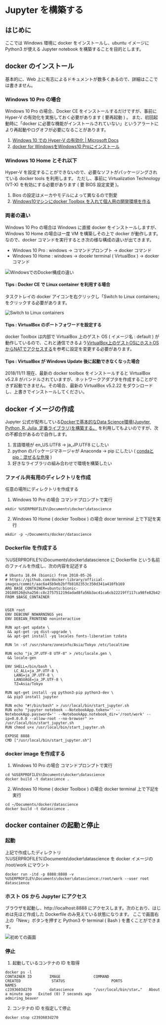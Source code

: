 # Jupyter を構築する

## はじめに
ここでは Windows 環境に docker をインストールし、ubuntu イメージに Python3 が使える Jupyter notebook を構築することを目的とします。

## docker のインストール
基本的に、Web 上に有志によるドキュメントが数多くあるので、詳細はここでは書きません。

### Windows 10 Pro の場合
Windows 10 Pro の場合、Docker CE をインストールするだけですが、事前に Hyper-V の有効化を実施しておく必要があります ( 要再起動 ) 。
また、初回起動時に「docker に必要な機能がインストールされていない」というアラートにより再起動やログオフが必要になることがあります。

1. [Windows 10 での Hyper-V の有効化 | Microsoft Docs](https://docs.microsoft.com/ja-jp/virtualization/hyper-v-on-windows/quick-start/enable-hyper-v)
2. [docker for WindowsをWindows10 Proにインストール](https://qiita.com/anikundesu/items/7ecf20b7e8a60f8439a8)

### Windows 10 Home とそれ以下
Hyper-V を設定することができないので、必要なソフトがパッケージングされている docker tools を利用します。
ただし、事前に Virtualization Technology (VT-X) を有効にする必要があります ( 要 BIOS 設定変更 )。

1. Bios の設定はメーカやモデルによって異なるので割愛
2. [Windows10マシンにdocker Toolbox を入れて個人用の開発環境を作る](https://qiita.com/osuo/items/99a2b7413ce75f8217be)

### 両者の違い
Windows 10 Pro の場合は Windows に直接 docker をインストールしますが、Windows 10 Home の場合は一度 VM を構築しその上で docker が動作します。
なので、docker コマンドを実行するとき次の様な構成の違いが出てきます。

 - Windows 10 Pro : windows → コマンドプロンプト → docker コマンド
 - Windows 10 Home : windows → docekr terminal ( VirtualBox ) → docker コマンド

![WindowsでのDocker構成の違い](./doc_img/WindowsでのDocker構成の違い.png "WindowsでのDocker構成の違い")

#### Tips : Docker CE で Linux container を利用する場合
タスクトレイの docker アイコンを右クリックし「Switch to Linux containers」をクリックする必要があります。

![Switch to Linux containers](./doc_img/SwitchToLinuxContainers.png "Switch to Linux containers")

#### Tips : VirtualBox のポートフォワードを設定する
docker Toolbox は内部で VirtualBox 上のゲスト OS ( イメージ名 : default ) が動作しているので、これと通信できるよう[VirtualBox上のゲストOSにホストOSからNATでアクセスする]( https://www.karakaram.com/virtualbox-port-fowarding)を参考に設定を変更する必要があります。

#### Tips : VirtualBox が Windows Update 後に起動できなくなった場合
2018/11/11 現在、最新の docker toolbox をインストールすると VirtualBox v5.2.8 がバンドルされていますが、ネットワークアダプタを作成することができず起動できません。その場合、最新の VirtualBox v5.2.22 をダウンロードし、上書きでインストールしてください。

## docker イメージの作成
Jupyter 公式が配布している[Dockerで基本的なData Science環境(Jupyter, Python, R, Julia, 定番ライブラリ)を構築する。](https://qiita.com/y4m3/items/c2703d4e131e05084b7b) を利用してもよいのですが、次の不都合があるので自作します。

1. 言語環境が en_US.UTF8 → ja_JP.UTF8 にしたい
2. python のパッケージマネージャが Anaconda → pip にしたい
( [condaとpip：混ぜるな危険](http://onoz000.hatenablog.com/entry/2018/02/11/142347) )
3. 好きなライブラリの組み合わせで環境を構築したい

### ファイル共有用のディレクトリを作成
任意の場所にディレクトリを作成する

1. Windows 10 Pro の場合
コマンドプロンプトで実行
```
mkdir %USERPROFILE%\Documents\docker\datascience
```
2. Windows 10 Home ( docker Toolbox ) の場合
docer terminal 上で下記を実行
```
mkdir -p ~/Documents/docker/datascience
```

### Dockerfile を作成する
%USERPROFILE%\Documents\docker\datascience に Dockerfile という名前のファイルを作成し、次の内容を記述する

```
# Ubuntu 18.04 (bionic) from 2018-05-26
# https://github.com/docker-library/official-images/commit/aac6a45b9eb2bffb8102353c350d341a410fb169
ARG BASE_CONTAINER=ubuntu:bionic-20180526@sha256:c8c275751219dadad8fa56b3ac41ca6cb22219ff117ca98fe82b42f24e1ba64e
FROM $BASE_CONTAINER


USER root
ENV DEBCONF_NOWARNINGS yes
ENV DEBIAN_FRONTEND noninteractive

RUN apt-get update \
 && apt-get -yq dist-upgrade \
 && apt-get install -yq locales fonts-liberation tzdata

RUN ln -sf /usr/share/zoneinfo/Asia/Tokyo /etc/localtime

RUN echo "ja_JP.UTF-8 UTF-8" > /etc/locale.gen \
 && locale-gen

ENV SHELL=/bin/bash \
    LC_ALL=ja_JP.UTF-8 \
    LANG=ja_JP.UTF-8 \
    LANGUAGE=ja_JP.UTF-8 \
    TZ=Asia/Tokyo

RUN apt-get install -yq python3-pip python3-dev \
 && pip3 install jupyter

RUN echo "#!/bin/bash" > /usr/local/bin/start_jupyter.sh
RUN echo "jupyter notebook --NotebookApp.token='' --NotebookApp.password='' --NotebookApp.notebook_dir='/root/work' --ip=0.0.0.0 --allow-root --no-browser" >> /usr/local/bin/start_jupyter.sh
RUN chmod u+x /usr/local/bin/start_jupyter.sh

EXPOSE 8888
CMD ["/usr/local/bin/start_jupyter.sh"]
```

### docker image を作成する
1. Windows 10 Pro の場合
コマンドプロンプトで実行
```
cd %USERPROFILE%\Documents\docker\datascience
docker build -t datascience .
```
2. Windows 10 Home ( docker Toolbox ) の場合
docker terminal 上で下記を実行
```
cd ~/Documents/docker/datascience
docker build -t datascience .
```

## docker container の起動と停止
### 起動
上記で作成したディレクトリ %USERPROFILE%\Documents\docker\datascience を docker イメージの /root/work にマウント
```
docker run -itd -p 8888:8888 -v %USERPROFILE%\Documents\docker\datascience:/root/work --user root datascience
```

### ホスト OS から Jupyter にアクセス
ブラウザを起動し、http://localhost:8888 にアクセスします。次のとおり、はじめは先ほど作成した Dockerfile のみ見えている状態になります。
ここで画面右上の「New」ボタンを押すと Python3 や terminal ( Bash ) を書くことができます。

![初めての画面](./doc_img/Jupyter_FirstRun.PNG "初めての画面")

### 停止
1. 起動しているコンテナの ID を取得
```
docker ps -l
CONTAINER ID        IMAGE               COMMAND                   CREATED              STATUS                     PORTS               NAMES
c2393603d270        datascience         "/usr/local/bin/star…"   About a minute ago   Exited (0) 7 seconds ago                       admiring_beaver
```
2. コンテナの ID を指定して停止
```
docker stop c2393603d270
```
